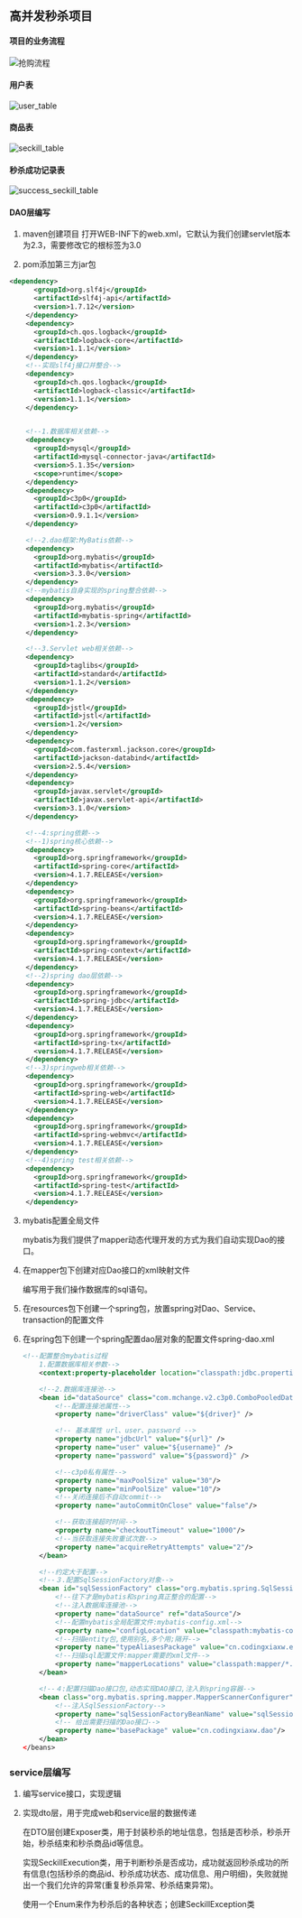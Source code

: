 ## 高并发秒杀项目

#### 项目的业务流程

![抢购流程](https://img-blog.csdnimg.cn/20200325111907951.png?x-oss-process=image/watermark,type_ZmFuZ3poZW5naGVpdGk,shadow_10,text_aHR0cHM6Ly9ibG9nLmNzZG4ubmV0L3FxXzMxNzA5MjQ5,size_16,color_FFFFFF,t_70)

#### 用户表

![user_table](C:\Users\17150\IdeaProjects\seckill\user_table.png)

#### 商品表

![seckill_table](C:\Users\17150\IdeaProjects\seckill\seckill_table.png)

#### 秒杀成功记录表

![success_seckill_table](C:\Users\17150\IdeaProjects\seckill\success_seckill_table.png)

#### DAO层编写
1. maven创建项目
    打开WEB-INF下的web.xml，它默认为我们创建servlet版本为2.3，需要修改它的根标签为3.0

2. pom添加第三方jar包

  ```xml
  <dependency>
        <groupId>org.slf4j</groupId>
        <artifactId>slf4j-api</artifactId>
        <version>1.7.12</version>
      </dependency>
      <dependency>
        <groupId>ch.qos.logback</groupId>
        <artifactId>logback-core</artifactId>
        <version>1.1.1</version>
      </dependency>
      <!--实现slf4j接口并整合-->
      <dependency>
        <groupId>ch.qos.logback</groupId>
        <artifactId>logback-classic</artifactId>
        <version>1.1.1</version>
      </dependency>
  
  
      <!--1.数据库相关依赖-->
      <dependency>
        <groupId>mysql</groupId>
        <artifactId>mysql-connector-java</artifactId>
        <version>5.1.35</version>
        <scope>runtime</scope>
      </dependency>
      <dependency>
        <groupId>c3p0</groupId>
        <artifactId>c3p0</artifactId>
        <version>0.9.1.1</version>
      </dependency>
  
      <!--2.dao框架:MyBatis依赖-->
      <dependency>
        <groupId>org.mybatis</groupId>
        <artifactId>mybatis</artifactId>
        <version>3.3.0</version>
      </dependency>
      <!--mybatis自身实现的spring整合依赖-->
      <dependency>
        <groupId>org.mybatis</groupId>
        <artifactId>mybatis-spring</artifactId>
        <version>1.2.3</version>
      </dependency>
  
      <!--3.Servlet web相关依赖-->
      <dependency>
        <groupId>taglibs</groupId>
        <artifactId>standard</artifactId>
        <version>1.1.2</version>
      </dependency>
      <dependency>
        <groupId>jstl</groupId>
        <artifactId>jstl</artifactId>
        <version>1.2</version>
      </dependency>
      <dependency>
        <groupId>com.fasterxml.jackson.core</groupId>
        <artifactId>jackson-databind</artifactId>
        <version>2.5.4</version>
      </dependency>
      <dependency>
        <groupId>javax.servlet</groupId>
        <artifactId>javax.servlet-api</artifactId>
        <version>3.1.0</version>
      </dependency>
  
      <!--4:spring依赖-->
      <!--1)spring核心依赖-->
      <dependency>
        <groupId>org.springframework</groupId>
        <artifactId>spring-core</artifactId>
        <version>4.1.7.RELEASE</version>
      </dependency>
      <dependency>
        <groupId>org.springframework</groupId>
        <artifactId>spring-beans</artifactId>
        <version>4.1.7.RELEASE</version>
      </dependency>
      <dependency>
        <groupId>org.springframework</groupId>
        <artifactId>spring-context</artifactId>
        <version>4.1.7.RELEASE</version>
      </dependency>
      <!--2)spring dao层依赖-->
      <dependency>
        <groupId>org.springframework</groupId>
        <artifactId>spring-jdbc</artifactId>
        <version>4.1.7.RELEASE</version>
      </dependency>
      <dependency>
        <groupId>org.springframework</groupId>
        <artifactId>spring-tx</artifactId>
        <version>4.1.7.RELEASE</version>
      </dependency>
      <!--3)springweb相关依赖-->
      <dependency>
        <groupId>org.springframework</groupId>
        <artifactId>spring-web</artifactId>
        <version>4.1.7.RELEASE</version>
      </dependency>
      <dependency>
        <groupId>org.springframework</groupId>
        <artifactId>spring-webmvc</artifactId>
        <version>4.1.7.RELEASE</version>
      </dependency>
      <!--4)spring test相关依赖-->
      <dependency>
        <groupId>org.springframework</groupId>
        <artifactId>spring-test</artifactId>
        <version>4.1.7.RELEASE</version>
      </dependency>
  ```

3. mybatis配置全局文件

   mybatis为我们提供了mapper动态代理开发的方式为我们自动实现Dao的接口。

4. 在mapper包下创建对应Dao接口的xml映射文件

   编写用于我们操作数据库的sql语句。

5. 在resources包下创建一个spring包，放置spring对Dao、Service、transaction的配置文件

   

6. 在spring包下创建一个spring配置dao层对象的配置文件spring-dao.xml

   ```xml
   <!--配置整合mybatis过程
       1.配置数据库相关参数-->
       <context:property-placeholder location="classpath:jdbc.properties"/>
   
       <!--2.数据库连接池-->
       <bean id="dataSource" class="com.mchange.v2.c3p0.ComboPooledDataSource">
           <!--配置连接池属性-->
           <property name="driverClass" value="${driver}" />
   
           <!-- 基本属性 url、user、password -->
           <property name="jdbcUrl" value="${url}" />
           <property name="user" value="${username}" />
           <property name="password" value="${password}" />
   
           <!--c3p0私有属性-->
           <property name="maxPoolSize" value="30"/>
           <property name="minPoolSize" value="10"/>
           <!--关闭连接后不自动commit-->
           <property name="autoCommitOnClose" value="false"/>
   
           <!--获取连接超时时间-->
           <property name="checkoutTimeout" value="1000"/>
           <!--当获取连接失败重试次数-->
           <property name="acquireRetryAttempts" value="2"/>
       </bean>
   
       <!--约定大于配置-->
       <!--３.配置SqlSessionFactory对象-->
       <bean id="sqlSessionFactory" class="org.mybatis.spring.SqlSessionFactoryBean">
           <!--往下才是mybatis和spring真正整合的配置-->
           <!--注入数据库连接池-->
           <property name="dataSource" ref="dataSource"/>
           <!--配置mybatis全局配置文件:mybatis-config.xml-->
           <property name="configLocation" value="classpath:mybatis-config.xml"/>
           <!--扫描entity包,使用别名,多个用;隔开-->
           <property name="typeAliasesPackage" value="cn.codingxiaxw.entity"/>
           <!--扫描sql配置文件:mapper需要的xml文件-->
           <property name="mapperLocations" value="classpath:mapper/*.xml"/>
       </bean>
   
       <!--４:配置扫描Dao接口包,动态实现DAO接口,注入到spring容器-->
       <bean class="org.mybatis.spring.mapper.MapperScannerConfigurer">
           <!--注入SqlSessionFactory-->
           <property name="sqlSessionFactoryBeanName" value="sqlSessionFactory"/>
           <!-- 给出需要扫描的Dao接口-->
           <property name="basePackage" value="cn.codingxiaxw.dao"/>
       </bean>
   </beans>
   ```


### service层编写

1. 编写service接口，实现逻辑

2. 实现dto层，用于完成web和service层的数据传递

   在DTO层创建Exposer类，用于封装秒杀的地址信息，包括是否秒杀，秒杀开始，秒杀结束和秒杀商品id等信息。

   实现SeckillExecution类，用于判断秒杀是否成功，成功就返回秒杀成功的所有信息(包括秒杀的商品id、秒杀成功状态、成功信息、用户明细)，失败就抛出一个我们允许的异常(重复秒杀异常、秒杀结束异常)。

   使用一个Enum来作为秒杀后的各种状态；创建SeckillException类

